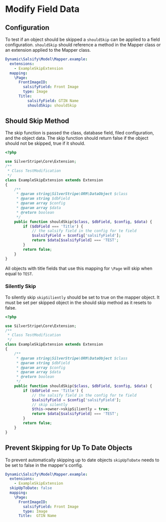# Modify Field Data
## Configuration
To test if an object should be skipped a `shouldSkip` can be applied to a field configuration.
`shouldSkip` should reference a method in the Mapper class or an extension applied to the Mapper class.
```yaml
Dynamic\Salsify\Model\Mapper.example:
  extensions:
    - ExampleSkipExtension
  mapping:
    \Page:
      FrontImageID:
        salsifyField: Front Image
        type: Image
      Title:
          salsifyField: GTIN Name
          shouldSkip: shouldSkip
```

## Should Skip Method
The skip function is passed the class, database field, filed configuration, and the object data.
The skip function should return false if the object should not be skipped, true if it should.

```php
<?php

use SilverStripe\Core\Extension;
/**
 * Class TestModification
 */
class ExampleSkipExtension extends Extension
{
    /**
     * @param string|SilverStripe\ORM\DataObject $class
     * @param string $dbField
     * @param array $config
     * @param array $data
     * @return boolean
     */
    public function shouldSkip($class, $dbField, $config, $data) {
        if ($dbField === 'Title') {
            // the salsify field in the config for te field
            $salsifyField = $config['salsifyField'];
            return $data[$salsifyField] === 'TEST';
        }
        return false;
    }
}
```

All objects with title fields that use this mapping for `\Page` will skip when equal to `TEST`.

### Silently Skip
To silently skip `skipSiliently` should be set to true on the mapper object.
It must be set per skipped object in the should skip method as it resets to false.

```php
<?php

use SilverStripe\Core\Extension;
/**
 * Class TestModification
 */
class ExampleSkipExtension extends Extension
{
    /**
     * @param string|SilverStripe\ORM\DataObject $class
     * @param string $dbField
     * @param array $config
     * @param array $data
     * @return boolean
     */
    public function shouldSkip($class, $dbField, $config, $data) {
        if ($dbField === 'Title') {
            // the salsify field in the config for te field
            $salsifyField = $config['salsifyField'];
            // skip silently
            $this->owner->skipSiliently = true;
            return $data[$salsifyField] === 'TEST';
        }
        return false;
    }
}
```

## Prevent Skipping for Up To Date Objects
To prevent automatically skipping up to date objects `skipUpToDate` needs to be set to false in the mapper's config.

```yaml
Dynamic\Salsify\Model\Mapper.example:
  extensions:
    - ExampleSkipExtension
  skipUpToDate: false
  mapping:
    \Page:
      FrontImageID:
        salsifyField: Front Image
        type: Image
      Title:  GTIN Name
```
